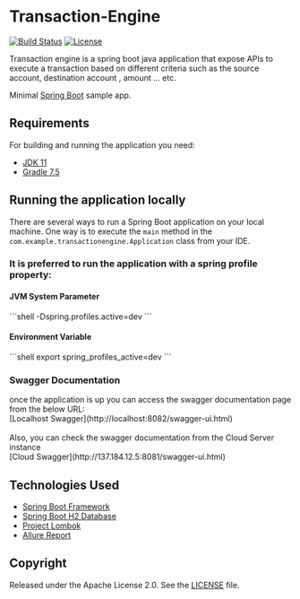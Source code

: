 # Transaction-Engine

[![Build Status](https://github.com/princebayan/transaction-engine/actions/workflows/transaction-engine-pipeline.yaml/badge.svg)](https://github.com/princebayan/transaction-engine)
[![License](http://img.shields.io/:license-apache-blue.svg)](http://www.apache.org/licenses/LICENSE-2.0.html)

Transaction engine is a spring boot java application that expose APIs to execute a transaction based on different criteria 
such as the source account, destination account , amount ... etc. 


Minimal [Spring Boot](http://projects.spring.io/spring-boot/) sample app.


## Requirements

For building and running the application you need:

- [JDK 11](https://www.oracle.com/java/technologies/javase/jdk11-archive-downloads.html)
- [Gradle 7.5](https://services.gradle.org/distributions/gradle-7.5-bin.zip)

## Running the application locally

There are several ways to run a Spring Boot application on your local machine. One way is to execute the `main` method in the `com.example.transactionengine.Application` class from your IDE.

<h3>It is preferred to run the application with a spring profile property:</h3> 

<h4>JVM System Parameter</h4>
```shell
-Dspring.profiles.active=dev
```
<h4>Environment Variable</h4>
```shell
export spring_profiles_active=dev
```
<h3>Swagger Documentation</h3>
once the application is up you can access the swagger documentation page from the 
below URL:
<br>
[Localhost Swagger](http://localhost:8082/swagger-ui.html)
<br>
<br>
Also, you can check the swagger documentation from the Cloud Server instance
<br>
[Cloud Swagger](http://137.184.12.5:8081/swagger-ui.html)


## Technologies Used

- [Spring Boot Framework](http://projects.spring.io/spring-boot/)
- [Spring Boot H2 Database](https://www.baeldung.com/spring-boot-h2-database)
- [Project Lombok](https://projectlombok.org/)
- [Allure Report](https://qameta.io/allure-report/)


## Copyright

Released under the Apache License 2.0. See the [LICENSE](https://github.com/codecentric/springboot-sample-app/blob/master/LICENSE) file.
